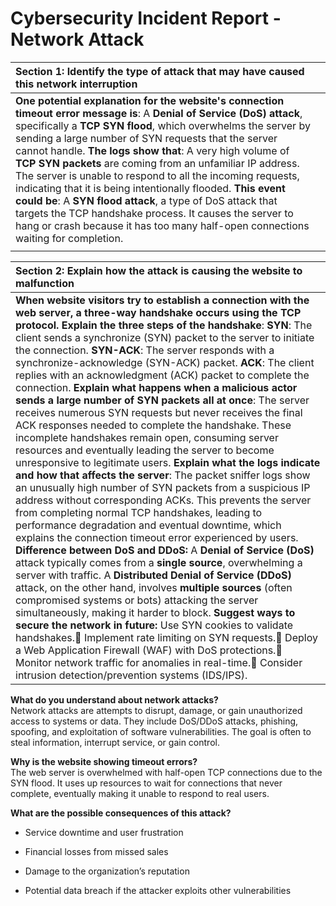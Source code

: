 # Cybersecurity Incident Report \- Network Attack

| Section 1: Identify the type of attack that may have caused this  network interruption |  |
| :---- | ----- |
| **One potential explanation for the website's connection timeout error message is**: A **Denial of Service (DoS) attack**, specifically a **TCP SYN flood**, which overwhelms the server by sending a large number of SYN requests that the server cannot handle.  **The logs show that**: A very high volume of **TCP SYN packets** are coming from an unfamiliar IP address. The server is unable to respond to all the incoming requests, indicating that it is being intentionally flooded.  **This event could be**: A **SYN flood attack**, a type of DoS attack that targets the TCP handshake process. It causes the server to hang or crash because it has too many half-open connections waiting for completion.  |  |
|  |  |

| Section 2: Explain how the attack is causing the website to malfunction |
| :---- |
| **When website visitors try to establish a connection with the web server, a three-way handshake occurs using the TCP protocol. Explain the three steps of the handshake**: **SYN**: The client sends a synchronize (SYN) packet to the server to initiate the connection. **SYN-ACK**: The server responds with a synchronize-acknowledge (SYN-ACK) packet. **ACK**: The client replies with an acknowledgment (ACK) packet to complete the connection.  **Explain what happens when a malicious actor sends a large number of SYN packets all at once**: The server receives numerous SYN requests but never receives the final ACK responses needed to complete the handshake. These incomplete handshakes remain open, consuming server resources and eventually leading the server to become unresponsive to legitimate users.  **Explain what the logs indicate and how that affects the server**: The packet sniffer logs show an unusually high number of SYN packets from a suspicious IP address without corresponding ACKs. This prevents the server from completing normal TCP handshakes, leading to performance degradation and eventual downtime, which explains the connection timeout error experienced by users. **Difference between DoS and DDoS:** A **Denial of Service (DoS)** attack typically comes from a **single source**, overwhelming a server with traffic. A **Distributed Denial of Service (DDoS)** attack, on the other hand, involves **multiple sources** (often compromised systems or bots) attacking the server simultaneously, making it harder to block. **Suggest ways to secure the network in future:**  Use SYN cookies to validate handshakes. Implement rate limiting on SYN requests. Deploy a Web Application Firewall (WAF) with DoS protections. Monitor network traffic for anomalies in real-time. Consider intrusion detection/prevention systems (IDS/IPS).  |

**What do you understand about network attacks?**  
 Network attacks are attempts to disrupt, damage, or gain unauthorized access to systems or data. They include DoS/DDoS attacks, phishing, spoofing, and exploitation of software vulnerabilities. The goal is often to steal information, interrupt service, or gain control.

**Why is the website showing timeout errors?**  
 The web server is overwhelmed with half-open TCP connections due to the SYN flood. It uses up resources to wait for connections that never complete, eventually making it unable to respond to real users.

**What are the possible consequences of this attack?**

* Service downtime and user frustration

* Financial losses from missed sales

* Damage to the organization’s reputation

* Potential data breach if the attacker exploits other vulnerabilities